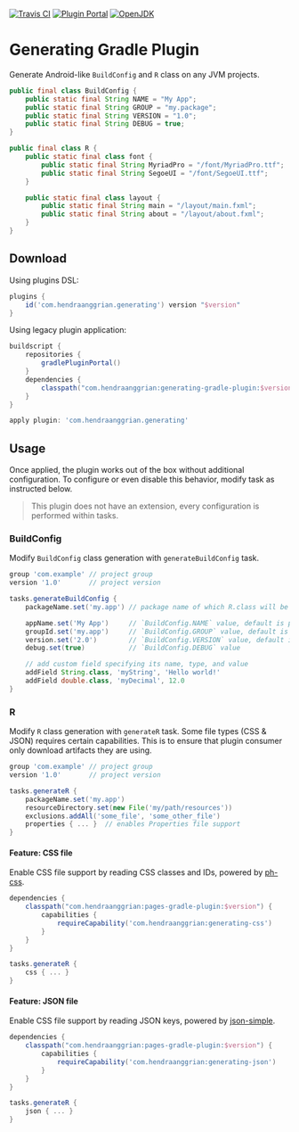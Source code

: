 [![Travis CI](https://img.shields.io/travis/com/hendraanggrian/generating-gradle-plugin)](https://travis-ci.com/github/hendraanggrian/generating-gradle-plugin/)
[![Plugin Portal](https://img.shields.io/maven-metadata/v.svg?label=plugin-portal&metadataUrl=https%3A%2F%2Fplugins.gradle.org%2Fm2%2Fcom%2Fhendraanggrian%2Fgenerating%2Fcom.hendraanggrian.generating.gradle.plugin%2Fmaven-metadata.xml)](https://plugins.gradle.org/plugin/com.hendraanggrian.generating)
[![OpenJDK](https://img.shields.io/badge/jdk-1.8%2B-informational)](https://openjdk.java.net/projects/jdk8/)

# Generating Gradle Plugin

Generate Android-like `BuildConfig` and `R` class on any JVM projects.

```java
public final class BuildConfig {
    public static final String NAME = "My App";
    public static final String GROUP = "my.package";
    public static final String VERSION = "1.0";
    public static final String DEBUG = true;
}

public final class R {
    public static final class font {
        public static final String MyriadPro = "/font/MyriadPro.ttf";
        public static final String SegoeUI = "/font/SegoeUI.ttf";
    }

    public static final class layout {
        public static final String main = "/layout/main.fxml";
        public static final String about = "/layout/about.fxml";
    }
}
```

## Download

Using plugins DSL:

```gradle
plugins {
    id('com.hendraanggrian.generating') version "$version"
}
```

Using legacy plugin application:

```gradle
buildscript {
    repositories {
        gradlePluginPortal()
    }
    dependencies {
        classpath("com.hendraanggrian:generating-gradle-plugin:$version")
    }
}

apply plugin: 'com.hendraanggrian.generating'
```

## Usage

Once applied, the plugin works out of the box without additional configuration. To configure or even
disable this behavior, modify task as instructed below.

> This plugin does not have an extension, every configuration is performed within tasks.

### BuildConfig

Modify `BuildConfig` class generation with `generateBuildConfig` task.

```gradle
group 'com.example' // project group
version '1.0'       // project version

tasks.generateBuildConfig {
    packageName.set('my.app') // package name of which R.class will be generated to, default is project group

    appName.set('My App')     // `BuildConfig.NAME` value, default is project name
    groupId.set('my.app')     // `BuildConfig.GROUP` value, default is project group
    version.set('2.0')        // `BuildConfig.VERSION` value, default is project version
    debug.set(true)           // `BuildConfig.DEBUG` value

    // add custom field specifying its name, type, and value
    addField String.class, 'myString', 'Hello world!'
    addField double.class, 'myDecimal', 12.0
}
```

### R

Modify `R` class generation with `generateR` task. Some file types (CSS & JSON) requires certain
capabilities. This is to ensure that plugin consumer only download artifacts they are using.

```gradle
group 'com.example' // project group
version '1.0'       // project version

tasks.generateR {
    packageName.set('my.app')
    resourceDirectory.set(new File('my/path/resources'))
    exclusions.addAll('some_file', 'some_other_file')
    properties { ... }  // enables Properties file support
}
```

#### Feature: CSS file

Enable CSS file support by reading CSS classes and IDs, powered by [ph-css](https://github.com/phax/ph-css/).

```gradle
dependencies {
    classpath("com.hendraanggrian:pages-gradle-plugin:$version") {
        capabilities {
            requireCapability('com.hendraanggrian:generating-css')
        }
    }
}

tasks.generateR {
    css { ... }
}
```

#### Feature: JSON file

Enable CSS file support by reading JSON keys, powered by [json-simple](https://search.maven.org/artifact/com.googlecode.json-simple/json-simple/).

```gradle
dependencies {
    classpath("com.hendraanggrian:pages-gradle-plugin:$version") {
        capabilities {
            requireCapability('com.hendraanggrian:generating-json')
        }
    }
}

tasks.generateR {
    json { ... }
}
```
